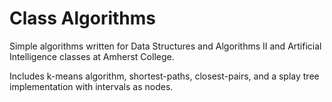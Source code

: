 Class Algorithms
=====

Simple algorithms written for Data Structures and Algorithms II and Artificial Intelligence classes at Amherst College.

Includes k-means algorithm, shortest-paths, closest-pairs, and a splay tree implementation with intervals as nodes.
